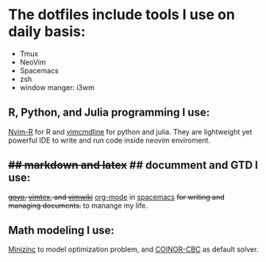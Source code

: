  # The dotfiles include tools I use on daily basis:
* Tmux
* NeoVim
* Spacemacs
* zsh
* window manger: i3wm

## R, Python, and Julia programming I use:
[Nvim-R](https://github.com/jalvesaq/Nvim-R) for R and
[vimcmdline](https://github.com/jalvesaq/vimcmdline) for python and julia.
They are lightweight yet powerful IDE to write and run code inside neovim
enviroment.  

## ~~## markdown and latex~~ ## documment and GTD I use:
~~[goyo](https://github.com/junegunn/goyo.vim),
[vimtex](https://github.com/lervag/vimtex), and
[vimwiki](https://github.com/vimwiki/vimwiki)~~
[org-mode](https://www.orgmode.org) in
[spacemacs](https://github.com/syl20bnr/spacemacs) ~~for writing and managing
documents.~~ to manange my life. 

## Math modeling I use:

[Minizinc](https://github.com/MiniZinc) to model
optimization problem, and [COINOR-CBC](https://github.com/coin-or/Cbc) as
default solver.
